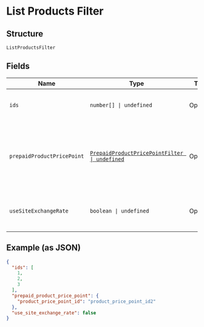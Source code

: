 
# List Products Filter

## Structure

`ListProductsFilter`

## Fields

| Name | Type | Tags | Description |
|  --- | --- | --- | --- |
| `ids` | `number[] \| undefined` | Optional | Allows fetching products with matching id based on provided values. Use in query `filter[ids]=1,2,3`.<br>**Constraints**: *Minimum Items*: `1` |
| `prepaidProductPricePoint` | [`PrepaidProductPricePointFilter \| undefined`](../../doc/models/prepaid-product-price-point-filter.md) | Optional | Allows fetching products only if a prepaid product price point is present or not. To use this filter you also have to include the following param in the request `include=prepaid_product_price_point`. Use in query `filter[prepaid_product_price_point][product_price_point_id]=not_null`. |
| `useSiteExchangeRate` | `boolean \| undefined` | Optional | Allows fetching products with matching use_site_exchange_rate based on provided value (refers to default price point). Use in query `filter[use_site_exchange_rate]=true`. |

## Example (as JSON)

```json
{
  "ids": [
    1,
    2,
    3
  ],
  "prepaid_product_price_point": {
    "product_price_point_id": "product_price_point_id2"
  },
  "use_site_exchange_rate": false
}
```

